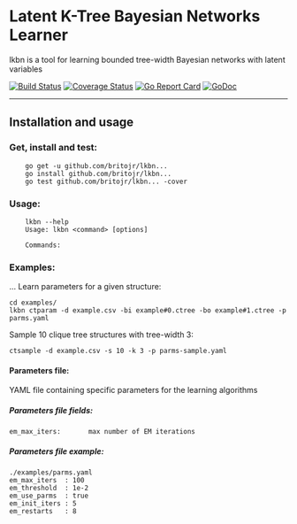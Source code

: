 # Latent K-Tree Bayesian Networks Learner

lkbn is a tool for learning bounded tree-width Bayesian networks with latent variables

[![Build Status](https://travis-ci.org/britojr/lkbn.svg?branch=master)](https://travis-ci.org/britojr/lkbn)
[![Coverage Status](https://coveralls.io/repos/github/britojr/lkbn/badge.svg?branch=master)](https://coveralls.io/github/britojr/lkbn?branch=master)
[![Go Report Card](https://goreportcard.com/badge/github.com/britojr/lkbn)](https://goreportcard.com/report/github.com/britojr/lkbn)
[![GoDoc](https://godoc.org/github.com/britojr/lkbn?status.svg)](http://godoc.org/github.com/britojr/lkbn)

___

## Installation and usage

### Get, install and test:

		go get -u github.com/britojr/lkbn...
		go install github.com/britojr/lkbn...
		go test github.com/britojr/lkbn... -cover

### Usage:

		lkbn --help
		Usage: lkbn <command> [options]

		Commands:

### Examples:

...
Learn parameters for a given structure:

	cd examples/
	lkbn ctparam -d example.csv -bi example#0.ctree -bo example#1.ctree -p parms.yaml

Sample 10 clique tree structures with tree-width 3:

	ctsample -d example.csv -s 10 -k 3 -p parms-sample.yaml

#### Parameters file:

YAML file containing specific parameters for the learning algorithms

##### Parameters file fields:

	em_max_iters:		max number of EM iterations

##### Parameters file example:

	./examples/parms.yaml
	em_max_iters  : 100
	em_threshold  : 1e-2
	em_use_parms  : true
	em_init_iters : 5
	em_restarts   : 8
